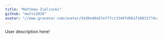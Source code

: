 ```yaml
---
title: "Matthew Zielinski"
github: "mattz2039"
avatar: "//www.gravatar.com/avatar/91d9e40a57e77fcc33497d961f10831f?d=identicon"
---
```


User description here!
